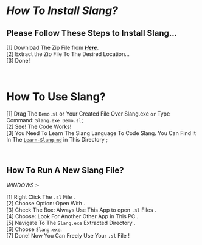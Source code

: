 # *How To Install Slang?*
## **Please Follow These Steps to Install Slang...**  
[1] Download The Zip File from ***[Here](https://drive.google.com/uc?id=1E3uwHDhwPdMz-EODPK5V7iRrfFK915Gy&export=download)***.  
[2] Extract the Zip File To The Desired Location...  
[3] Done!

<br>

# **How To Use Slang?**
[1] Drag The `Demo.sl` or Your Created File Over Slang.exe `or` Type Command: `Slang.exe Demo.sl`;  
[2] See! The Code Works!  
[3] You Need To Learn The Slang Language To Code Slang. You Can Find It In The [`Learn-Slang.md`](Learn-Slang.md) in This Directory ;


<br>

## **How To Run A New Slang File?**
*WINDOWS :-*

[1] Right Click The `.sl` File .  
[2] Choose Option: Open With .  
[3] Check The Box: Always Use This App to open `.sl` Files .  
[4] Choose: Look For Another Other App in This PC .  
[5] Navigate To The `Slang.exe` Extracted Directory .  
[6] Choose `Slang.exe`.  
[7] Done! Now You Can Freely Use Your `.sl` File !
